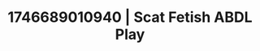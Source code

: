 ---
categories:
- Mutual desire
- AI-generated
- Erogenous zones
- Raw connection
- Breath play
- Deep gaze
- ASMR
- Cosplay
image: /assets/images/1746689010940.jpg
layout: post
seo:
  description: Featured content with exclusive Scat Fetish, ABDL Play. HD images available.
  keywords: Scat Fetish, ABDL Play
  og_image: /assets/images/1746689010940.jpg
  schema_type: VisualArtwork
tags:
- ABDL Play
- Scat Fetish
- '#1746689010940'
title: 1746689010940 | Scat Fetish ABDL Play
---